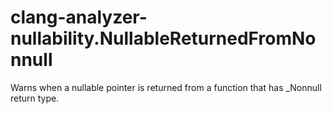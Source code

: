 # clang-analyzer-nullability.NullableReturnedFromNonnull

Warns when a nullable pointer is returned from a function that has
\_Nonnull return type.
